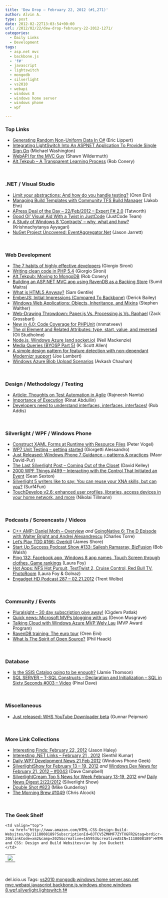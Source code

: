 ```yaml
---
title: 'Dew Drop – February 22, 2012 (#1,271)'
author: Alvin A.
type: post
date: 2012-02-22T13:03:54+00:00
url: /2012/02/22/dew-drop-february-22-2012-1271/
categories:
  - Daily Links
  - Development
tags:
  - asp.net mvc
  - backbone.js
  - 'f#'
  - javascript
  - lightswitch
  - mongodb
  - silverlight
  - vs2010
  - webapi
  - windows 8
  - windows home server
  - windows phone
  - wpf

---
```

### <a name="top"></a>Top Links

  * [Generating Random Non-Uniform Data In C#][1] (Eric Lippert)
  * <a href="http://lightswitchhelpwebsite.com/Blog/tabid/61/EntryId/107/Integrating-LightSwitch-Into-An-ASPNET-Application-To-Provide-Single-Sign-On.aspx" target="_blank">Integrating LightSwitch Into An ASPNET Application To Provide Single Sign On</a> (Michael Washington)
  * [WebAPI for the MVC Guy][2] (Shawn Wildermuth)
  * [Alt.Tekpub – A Transparent Learning Process][3] (Rob Conery)

&#160;

### <a name="dotnet"></a>.NET / Visual Studio

  * [Limit your abstractions: And how do you handle testing?][4] (Oren Eini)
  * [Managing Build Templates with Community TFS Build Manager][5] (Jakob Ehn)
  * [APress Deal of the Day &#8211; 22/Feb/2012 &#8211; Expert F# 2.0][6] (Tatworth)
  * [Good Ol’ Visual Aid With a Twist in JustCode][7] (JustCode Team)
  * [A Study of Windows 8 &#8216;Contracts&#8217; &#8211; why, what and how?][8] (Krishnachytanya Ayyagari)
  * [NuGet Project Uncovered: EventAggregator.Net][9] (Jason Jarrett)

&#160;

### <a name="web"></a>Web Development

  * [The 7 habits of highly effective developers][10] (Giorgio Sironi)
  * [Writing clean code in PHP 5.4][11] (Giorgio Sironi)
  * [Alt.Tekpub: Moving to MongoDB][12] (Rob Conery)
  * [Building an ASP.NET MVC app using RavenDB as a Backing Store][13] (Sumit Maitra)
  * [What is HTML5 Anyway?][14] (Sam Gentile)
  * [EmberJS: Initial Impressions (Compared To Backbone)][15] (Derick Bailey)
  * [Windows Web Applications: Objects, Inheritance, and Mixins][16] (Stephen Walther)
  * [Web-Drawing Throwdown: Paper.js Vs. Processing.js Vs. Raphael][17] (Zack Grossbart)
  * [New in 4.0: Code Coverage for PHPUnit][18] (nnmatveev)
  * [The ol Element and Related Attributes: type, start, value, and reversed][19] (Oli Studholme)
  * [Node.js, Windows Azure (and socket.io)][20] (Neil Mackenzie)
  * [Media Queries (BYOSP Part 5)][21] (K. Scott Allen)
  * [A simple design pattern for feature detection with non-dependant Modernizr support][22] (Joe Lambert)
  * [Windows Azure Blob Upload Scenarios][23] (Avkash Chauhan)

&#160;

### <a name="design"></a>Design / Methodology / Testing

  * [Article: Thoughts on Test Automation in Agile][24] (Rajneesh Namta)
  * [Importance of Execution][25] (Rinat Abdullin)
  * [Developers need to understand interfaces, interfaces, interfaces!][26] (Rob Addis)

&#160;

### <a name="silverlight"></a>Silverlight / WPF / Windows Phone

  * [Construct XAML Forms at Runtime with Resource Files][27] (Peter Vogel)
  * [WP7 Unit Testing &#8211; getting started][28] (Giorgetti Alessandro)
  * [Just Released: Windows Phone 7 Guidance – patterns & practices][29] (Maor David-Pur)
  * [The Last Silverlight Post – Coming Out of the Closet][30] (David Kelley)
  * <a href="http://wpf.2000things.com/2012/02/22/499-interacting-with-the-control-that-initiated-an-event/" target="_blank">2000 WPF Things #499 – Interacting with the Control That Initiated an Event</a> (Sean Sexton)
  * [Silverlight 5 writers like to say: You can reuse your XNA skills, but can you?][31] (Surf4Fun)
  * [TouchDevelop v2.6: enhanced user profiles, libraries, access devices in your home network, and more][32] (Nikolai Tillmann)

&#160;

### <a name="podcasts"></a>Podcasts / Screencasts / Videos

  * [C++ AMP: Daniel Moth &#8211; Overview][33] _and_ [GoingNative 6: The D Episode with Walter Bright and Andrei Alexandrescu][34] (Charles Torre)
  * [Let&#8217;s Play TDD #166: Overkill][35] (James Shore)
  * <a href="http://startupsuccesspodcast.com/2012/02/show-133-sailesh-ramasray-bizfusion/" target="_blank">Start Up Success Podcast Show #133: Sailesh Ramasray, BizFusion</a> (Bob Walsh)
  * [Ping 132: Facebook app, Windows 8 app names, Touch Screen through clothes, Game rankings][36] (Laura Foy)
  * [Hot Apps: NFS Hot Pursuit, TextTwist 2, Cruise Control, Red Bull TV, FhotoRoom][37] (Laura Foy & Golnaz)
  * [Engadget HD Podcast 287 &#8211; 02.21.2012][38] (Trent Wolbe)

&#160;

### <a name="events"></a>Community / Events

  * [Pluralsight – 30 day subscription give away!][39] (Cigdem Patlak)
  * [Quick news: Microsoft MVPs blogging with us][40] (Devon Musgrave)
  * [Talking Cloud with Windows Azure MVP Wely Lau][41] (MVP Award Program)
  * [RavenDB training: The euro tour][42] (Oren Eini)
  * [What Is The Spirit of Open Source?][43] (Phil Haack)

&#160;

### <a name="sql"></a>Database

  * [Is the SSIS Catalog going to be enough?][44] (Jamie Thomson)
  * [SQL SERVER – T-SQL Constructs – Declaration and Initialization – SQL in Sixty Seconds #003 – Video][45] (Pinal Dave)

&#160;

### <a name="misc"></a>Miscellaneous

  * [Just released: WHS YouTube Downloader beta][46] (Gunnar Peipman)

&#160;

### <a name="links"></a>More Link Collections

  * [Interesting Finds: February 22, 2012][47] (Jason Haley)
  * [Interesting .NET Links – February 21 , 2012][48] (Senthil Kumar)
  * [Daily WP7 Development News 21 Feb 2012][49] (Windows Phone Geek)
  * [SilverlightShow for February 13 &#8211; 19, 2012][50] _and_ [Windows Dev News for February 21, 2012 &#8211; #0043][51] (Dave Campbell)
  * [SilverlightCream Top 5 News for Week February 13-19, 2012][52] _and_ [Daily News Digest 2/22/2012][53] (Silverlight Show)
  * [Double Shot #823][54] (Mike Gunderloy)
  * [The Morning Brew #1049][55] (Chris Alcock)

&#160;

### <a name="shelf"></a>The Geek Shelf

<table border="0" cellspacing="0" cellpadding="0">
  <tr>
    <td>
      <img data-recalc-dims="1" decoding="async" src="https://i0.wp.com/ecx.images-amazon.com/images/I/41K27gRbYmL._SL160_.jpg?w=660" />
    </td>
    
    <td valign="top">
      <a href="http://www.amazon.com/HTML-CSS-Design-Build-Websites/dp/1118008189?SubscriptionId=0JTCV5ZMHMF7ZYTXGFR2&tag=brdicr-20&linkCode=xm2&camp=2025&creative=165953&creativeASIN=1118008189">HTML and CSS: Design and Build Websites</a> by Jon Duckett
    </td>
  </tr>
</table>

&#160;

<div style="padding-bottom: 0px; margin: 0px; padding-left: 0px; padding-right: 0px; display: inline; float: none; padding-top: 0px" id="scid:0767317B-992E-4b12-91E0-4F059A8CECA8:6e7c453c-7e8a-4d7b-b74e-8b7767c19cef" class="wlWriterEditableSmartContent">
  del.icio.us Tags: <a href="http://del.icio.us/popular/vs2010" rel="tag">vs2010</a>,<a href="http://del.icio.us/popular/mongodb" rel="tag">mongodb</a>,<a href="http://del.icio.us/popular/windows+home+server" rel="tag">windows home server</a>,<a href="http://del.icio.us/popular/asp.net+mvc" rel="tag">asp.net mvc</a>,<a href="http://del.icio.us/popular/webapi" rel="tag">webapi</a>,<a href="http://del.icio.us/popular/javascript" rel="tag">javascript</a>,<a href="http://del.icio.us/popular/backbone.js" rel="tag">backbone.js</a>,<a href="http://del.icio.us/popular/windows+phone" rel="tag">windows phone</a>,<a href="http://del.icio.us/popular/windows+8" rel="tag">windows 8</a>,<a href="http://del.icio.us/popular/wpf" rel="tag">wpf</a>,<a href="http://del.icio.us/popular/silverlight" rel="tag">silverlight</a>,<a href="http://del.icio.us/popular/lightswitch" rel="tag">lightswitch</a>,<a href="http://del.icio.us/popular/f%23" rel="tag">f#</a>
</div>

 [1]: http://blogs.msdn.com/b/ericlippert/archive/2012/02/21/generating-random-non-uniform-data-in-c.aspx
 [2]: http://wildermuth.com/2012/02/22/WebAPI_for_the_MVC_Guy
 [3]: http://feedproxy.google.com/~r/wekeroad/EeKc/~3/bl0pkOWqPqU/
 [4]: http://feedproxy.google.com/~r/AyendeRahien/~3/FI6YGSEfKPU/limit-your-abstractions-and-how-do-you-handle-testing
 [5]: http://geekswithblogs.net/jakob/archive/2012/02/21/managing-build-templates-with-community-tfs-build-manager.aspx
 [6]: http://geekswithblogs.net/TATWORTH/archive/2012/02/22/apress-deal-of-the-day---22feb2012---expert-f.aspx
 [7]: http://feedproxy.google.com/~r/Telerik/~3/lGbpHeQ2_mg/good-ol-visual-aid-with-a-twist.aspx
 [8]: http://www.codeproject.com/Articles/333411/A-Study-of-Windows-8-Contracts-why-what-and-how
 [9]: http://feedproxy.google.com/~r/ElegantCode/~3/Xu0dZUPAKQ0/
 [10]: http://feeds.dzone.com/~r/zones/agile/~3/ZWVSnQ5ULtY/7-habits-highly-effective
 [11]: http://feeds.dzone.com/~r/zones/css/~3/cqmsGXJ3xO4/writing-clean-code-php-54
 [12]: http://feedproxy.google.com/~r/wekeroad/EeKc/~3/KbPv00ZV8oA/
 [13]: http://feedproxy.google.com/~r/netCurryRecentArticles/~3/nHmCDNkNF9Y/ShowArticle.aspx
 [14]: http://feedproxy.google.com/~r/SamGentile/~3/jzZZyKspBks/
 [15]: http://feedproxy.google.com/~r/LosTechies/~3/D3mNELgG20o/
 [16]: http://feedproxy.google.com/~r/StephenWalther/~3/Wq8_95cHu4w/windows-web-applications-objects-inheritance-and-mixins.aspx
 [17]: http://www.smashingmagazine.com/2012/02/22/web-drawing-throwdown-paper-js-vs-processing-js-vs-raphael/
 [18]: http://feedproxy.google.com/~r/jetbrains_webIde/~3/jYKC_HAFppo/
 [19]: http://feedproxy.google.com/~r/html5doctor/~3/WNjP-g1xBFE/
 [20]: http://convective.wordpress.com/2012/02/21/node-js-windows-azure-and-socket-io/
 [21]: http://odetocode.com/Blogs/scott/archive/2012/02/18/build-your-own-slide-presenter-part-5.aspx
 [22]: http://feedproxy.google.com/~r/joelambert/~3/_n2PxcjGtYs/
 [23]: http://feedproxy.google.com/~r/AvkashChauhansBlog/~3/1n7a06-dug8/windows-azure-blob-upload-scenarios.aspx
 [24]: http://www.infoq.com/articles/thoughts-on-test-automation-in-agile
 [25]: http://feeds.abdullin.com/~r/RinatAbdullin/~3/if5JOH28AcA/importance-of-execution.html
 [26]: http://geekswithblogs.net/synBoogaloo/archive/2012/02/21/developers-need-to-understand-interfaces-interfaces-interfaces.aspx
 [27]: http://visualstudiomagazine.com/articles/2012/02/21/construct-xaml-forms-at-runtime-with-resource-files.aspx
 [28]: http://feedproxy.google.com/~r/PrimordialCode/~3/8c7Hf46aEZo/wp7-unit-testing-getting-started
 [29]: http://feeds.maordavid.com/~r/maor/~3/P8yKbPxKIlg/
 [30]: http://hackingsilverlight.blogspot.com/2012/02/last-silverlight-post-coming-out-of.html
 [31]: http://feedproxy.google.com/~r/BuildingGamesBasedOnSilverlightAndExpressions/~3/Ge0-FzKThrc/silverlight-5-writers-like-to-say-you-can-reuse-your-xna-skills-but-can-you.aspx
 [32]: http://blogs.msdn.com/b/nikolait/archive/2012/02/21/touchdevelop-v2-6-enhanced-user-profiles-libraries-access-devices-in-your-home-network-and-more.aspx
 [33]: http://channel9.msdn.com/Blogs/Charles/C-AMP-Daniel-Moth-Overview
 [34]: http://channel9.msdn.com/Shows/C9-GoingNative/GoingNative-6-The-D-Episode-with-Walter-Bright-and-Andrei-Alexandrescu
 [35]: http://jamesshore.com/Blog/Lets-Play/Episode-166.html
 [36]: http://channel9.msdn.com/Shows/PingShow/Ping-132-Facebook-app-Windows-8-app-names-Touch-Screen-through-clothes-Game-rankings
 [37]: http://channel9.msdn.com/Shows/Hot-Apps/Hot-Apps-NFS-Hot-Pursuit-TextTwist-2-Cruise-Control-Red-Bull-TV-FhotoRoom
 [38]: http://www.engadget.com/2012/02/21/engadget-hd-podcast-287-02-21-2012/
 [39]: http://crocusgirl.wordpress.com/2012/02/21/pluralsight-30-day-subscription-give-away/
 [40]: http://blogs.msdn.com/b/microsoft_press/archive/2012/02/21/quick-news-microsoft-mvps-blogging-with-us.aspx
 [41]: http://blogs.msdn.com/b/mvpawardprogram/archive/2012/02/21/talking-cloud-with-windows-azure-mvp-wely-lau.aspx
 [42]: http://feedproxy.google.com/~r/AyendeRahien/~3/jkyYtPBIyDY/ravendb-training-the-euro-tour
 [43]: http://feeds.haacked.com/~r/haacked/~3/FNDpfRPsw7c/spirit-of-open-source.aspx
 [44]: http://feedproxy.google.com/~r/jamiet/~3/cG9O2YWupkE/is-the-ssis-catalog-going-to-be-enough.aspx
 [45]: http://blog.sqlauthority.com/2012/02/22/sql-server-t-sql-constructs-declaration-and-initialization-sql-in-sixty-seconds-003-video/
 [46]: http://feedproxy.google.com/~r/gunnarpeipman/~3/9ZxVpcbqTNE/just-released-whs-youtube-downloader-beta.aspx
 [47]: http://jasonhaley.com/blog/post.aspx?id=8acfde26-a6c2-42a3-9f3c-e70d9b9fb2f3
 [48]: http://techblog.ginktage.com/2012/02/interesting-net-links-february-21-2012/
 [49]: http://feedproxy.google.com/~r/Windowsphonegeek/~3/TcWOOm6BahE/daily-wp7-development-news-21-feb-2012
 [50]: http://www.windowsdevnews.com/Blogs.aspx?ID=68
 [51]: http://www.windowsdevnews.com/Blogs.aspx?ID=69
 [52]: http://feedproxy.google.com/~r/silverlightshow/~3/UDTi-oI8PVg/SilverlightCream-Top-5-News-for-Week-February-13-19-2012.aspx
 [53]: http://feedproxy.google.com/~r/silverlightshow/~3/RXwWpTojLQU/Daily-News-Digest-2-22-2012.aspx
 [54]: http://afreshcup.com/home/2012/2/22/double-shot-823.html
 [55]: http://feedproxy.google.com/~r/ReflectivePerspective/~3/_XPApz8M9hg/